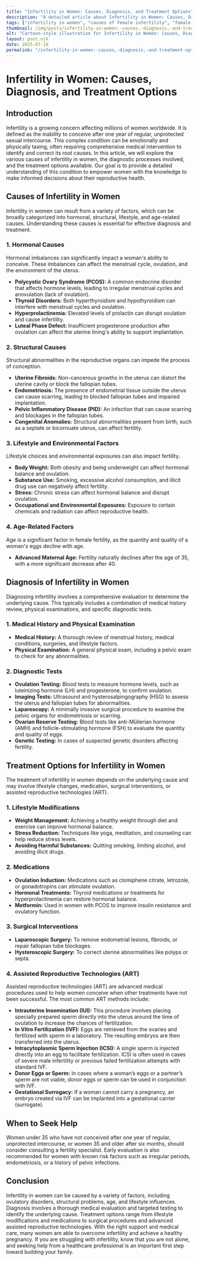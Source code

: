 ```yaml
---
title: "Infertility in Women: Causes, Diagnosis, and Treatment Options"
description: "A detailed article about Infertility in Women: Causes, Diagnosis, and Treatment Options."
tags: ["infertility in women", "causes of female infertility", "female infertility diagnosis", "treatment for infertility in women", "women's fertility issues"]
thumbnail: /img/posts/infertility-in-women:-causes,-diagnosis,-and-treatment-options.png
alt: "Cartoon-style illustration for Infertility in Women: Causes, Diagnosis, and Treatment Options"
layout: post.njk
date: 2025-07-10
permalink: "/infertility-in-women:-causes,-diagnosis,-and-treatment-options/"
---
```


# Infertility in Women: Causes, Diagnosis, and Treatment Options

## Introduction

Infertility is a growing concern affecting millions of women worldwide. It is defined as the inability to conceive after one year of regular, unprotected sexual intercourse. This complex condition can be emotionally and physically taxing, often requiring comprehensive medical intervention to identify and correct its root causes. In this article, we will explore the various causes of infertility in women, the diagnostic processes involved, and the treatment options available. Our goal is to provide a detailed understanding of this condition to empower women with the knowledge to make informed decisions about their reproductive health.

## Causes of Infertility in Women

Infertility in women can result from a variety of factors, which can be broadly categorized into hormonal, structural, lifestyle, and age-related causes. Understanding these causes is essential for effective diagnosis and treatment.

### 1. Hormonal Causes

Hormonal imbalances can significantly impact a woman's ability to conceive. These imbalances can affect the menstrual cycle, ovulation, and the environment of the uterus.

- **Polycystic Ovary Syndrome (PCOS):** A common endocrine disorder that affects hormone levels, leading to irregular menstrual cycles and anovulation (lack of ovulation).
- **Thyroid Disorders:** Both hyperthyroidism and hypothyroidism can interfere with menstrual cycles and ovulation.
- **Hyperprolactinemia:** Elevated levels of prolactin can disrupt ovulation and cause infertility.
- **Luteal Phase Defect:** Insufficient progesterone production after ovulation can affect the uterine lining's ability to support implantation.

### 2. Structural Causes

Structural abnormalities in the reproductive organs can impede the process of conception.

- **Uterine Fibroids:** Non-cancerous growths in the uterus can distort the uterine cavity or block the fallopian tubes.
- **Endometriosis:** The presence of endometrial tissue outside the uterus can cause scarring, leading to blocked fallopian tubes and impaired implantation.
- **Pelvic Inflammatory Disease (PID):** An infection that can cause scarring and blockages in the fallopian tubes.
- **Congenital Anomalies:** Structural abnormalities present from birth, such as a septate or bicornuate uterus, can affect fertility.

### 3. Lifestyle and Environmental Factors

Lifestyle choices and environmental exposures can also impact fertility.

- **Body Weight:** Both obesity and being underweight can affect hormonal balance and ovulation.
- **Substance Use:** Smoking, excessive alcohol consumption, and illicit drug use can negatively affect fertility.
- **Stress:** Chronic stress can affect hormonal balance and disrupt ovulation.
- **Occupational and Environmental Exposures:** Exposure to certain chemicals and radiation can affect reproductive health.

### 4. Age-Related Factors

Age is a significant factor in female fertility, as the quantity and quality of a woman's eggs decline with age.

- **Advanced Maternal Age:** Fertility naturally declines after the age of 35, with a more significant decrease after 40.

## Diagnosis of Infertility in Women

Diagnosing infertility involves a comprehensive evaluation to determine the underlying cause. This typically includes a combination of medical history review, physical examinations, and specific diagnostic tests.

### 1. Medical History and Physical Examination

- **Medical History:** A thorough review of menstrual history, medical conditions, surgeries, and lifestyle factors.
- **Physical Examination:** A general physical exam, including a pelvic exam to check for any abnormalities.

### 2. Diagnostic Tests

- **Ovulation Testing:** Blood tests to measure hormone levels, such as luteinizing hormone (LH) and progesterone, to confirm ovulation.
- **Imaging Tests:** Ultrasound and hysterosalpingography (HSG) to assess the uterus and fallopian tubes for abnormalities.
- **Laparoscopy:** A minimally invasive surgical procedure to examine the pelvic organs for endometriosis or scarring.
- **Ovarian Reserve Testing:** Blood tests like anti-Müllerian hormone (AMH) and follicle-stimulating hormone (FSH) to evaluate the quantity and quality of eggs.
- **Genetic Testing:** In cases of suspected genetic disorders affecting fertility.

## Treatment Options for Infertility in Women

The treatment of infertility in women depends on the underlying cause and may involve lifestyle changes, medication, surgical interventions, or assisted reproductive technologies (ART).

### 1. Lifestyle Modifications

- **Weight Management:** Achieving a healthy weight through diet and exercise can improve hormonal balance.
- **Stress Reduction:** Techniques like yoga, meditation, and counseling can help reduce stress levels.
- **Avoiding Harmful Substances:** Quitting smoking, limiting alcohol, and avoiding illicit drugs.

### 2. Medications

- **Ovulation Induction:** Medications such as clomiphene citrate, letrozole, or gonadotropins can stimulate ovulation.
- **Hormonal Treatments:** Thyroid medications or treatments for hyperprolactinemia can restore hormonal balance.
- **Metformin:** Used in women with PCOS to improve insulin resistance and ovulatory function.

### 3. Surgical Interventions

- **Laparoscopic Surgery:** To remove endometrial lesions, fibroids, or repair fallopian tube blockages.
- **Hysteroscopic Surgery:** To correct uterine abnormalities like polyps or septa.

### 4. Assisted Reproductive Technologies (ART)

Assisted reproductive technologies (ART) are advanced medical procedures used to help women conceive when other treatments have not been successful. The most common ART methods include:

- **Intrauterine Insemination (IUI):** This procedure involves placing specially prepared sperm directly into the uterus around the time of ovulation to increase the chances of fertilization.
- **In Vitro Fertilization (IVF):** Eggs are retrieved from the ovaries and fertilized with sperm in a laboratory. The resulting embryos are then transferred into the uterus.
- **Intracytoplasmic Sperm Injection (ICSI):** A single sperm is injected directly into an egg to facilitate fertilization. ICSI is often used in cases of severe male infertility or previous failed fertilization attempts with standard IVF.
- **Donor Eggs or Sperm:** In cases where a woman’s eggs or a partner’s sperm are not viable, donor eggs or sperm can be used in conjunction with IVF.
- **Gestational Surrogacy:** If a woman cannot carry a pregnancy, an embryo created via IVF can be implanted into a gestational carrier (surrogate).

## When to Seek Help

Women under 35 who have not conceived after one year of regular, unprotected intercourse, or women 35 and older after six months, should consider consulting a fertility specialist. Early evaluation is also recommended for women with known risk factors such as irregular periods, endometriosis, or a history of pelvic infections.

## Conclusion

Infertility in women can be caused by a variety of factors, including ovulatory disorders, structural problems, age, and lifestyle influences. Diagnosis involves a thorough medical evaluation and targeted testing to identify the underlying cause. Treatment options range from lifestyle modifications and medications to surgical procedures and advanced assisted reproductive technologies. With the right support and medical care, many women are able to overcome infertility and achieve a healthy pregnancy. If you are struggling with infertility, know that you are not alone, and seeking help from a healthcare professional is an important first step toward building your family.
